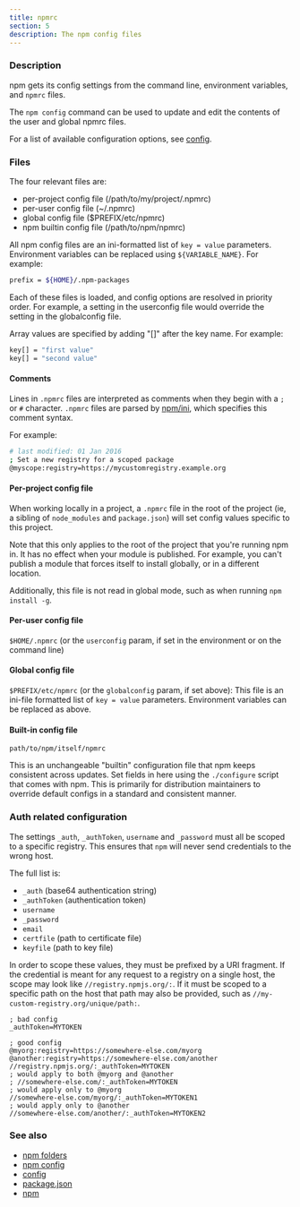 ```yaml
---
title: npmrc
section: 5
description: The npm config files
---
```


### Description

npm gets its config settings from the command line, environment variables,
and `npmrc` files.

The `npm config` command can be used to update and edit the contents of the
user and global npmrc files.

For a list of available configuration options, see
[config](/using-npm/config).

### Files

The four relevant files are:

* per-project config file (/path/to/my/project/.npmrc)
* per-user config file (~/.npmrc)
* global config file ($PREFIX/etc/npmrc)
* npm builtin config file (/path/to/npm/npmrc)

All npm config files are an ini-formatted list of `key = value` parameters.
Environment variables can be replaced using `${VARIABLE_NAME}`. For
example:

```bash
prefix = ${HOME}/.npm-packages
```

Each of these files is loaded, and config options are resolved in priority
order.  For example, a setting in the userconfig file would override the
setting in the globalconfig file.

Array values are specified by adding "[]" after the key name. For example:

```bash
key[] = "first value"
key[] = "second value"
```

#### Comments

Lines in `.npmrc` files are interpreted as comments when they begin with a
`;` or `#` character. `.npmrc` files are parsed by
[npm/ini](https://github.com/npm/ini), which specifies this comment syntax.

For example:

```bash
# last modified: 01 Jan 2016
; Set a new registry for a scoped package
@myscope:registry=https://mycustomregistry.example.org
```

#### Per-project config file

When working locally in a project, a `.npmrc` file in the root of the
project (ie, a sibling of `node_modules` and `package.json`) will set
config values specific to this project.

Note that this only applies to the root of the project that you're running
npm in.  It has no effect when your module is published.  For example, you
can't publish a module that forces itself to install globally, or in a
different location.

Additionally, this file is not read in global mode, such as when running
`npm install -g`.

#### Per-user config file

`$HOME/.npmrc` (or the `userconfig` param, if set in the environment or on
the command line)

#### Global config file

`$PREFIX/etc/npmrc` (or the `globalconfig` param, if set above): This file
is an ini-file formatted list of `key = value` parameters.  Environment
variables can be replaced as above.

#### Built-in config file

`path/to/npm/itself/npmrc`

This is an unchangeable "builtin" configuration file that npm keeps
consistent across updates.  Set fields in here using the `./configure`
script that comes with npm.  This is primarily for distribution maintainers
to override default configs in a standard and consistent manner.

### Auth related configuration

The settings `_auth`, `_authToken`, `username` and `_password` must all be
scoped to a specific registry. This ensures that `npm` will never send
credentials to the wrong host.

The full list is:
 - `_auth` (base64 authentication string)
 - `_authToken` (authentication token)
 - `username`
 - `_password`
 - `email`
 - `certfile` (path to certificate file)
 - `keyfile` (path to key file)

In order to scope these values, they must be prefixed by a URI fragment.
If the credential is meant for any request to a registry on a single host,
the scope may look like `//registry.npmjs.org/:`. If it must be scoped to a
specific path on the host that path may also be provided, such as
`//my-custom-registry.org/unique/path:`.

```
; bad config
_authToken=MYTOKEN

; good config
@myorg:registry=https://somewhere-else.com/myorg
@another:registry=https://somewhere-else.com/another
//registry.npmjs.org/:_authToken=MYTOKEN
; would apply to both @myorg and @another
; //somewhere-else.com/:_authToken=MYTOKEN
; would apply only to @myorg
//somewhere-else.com/myorg/:_authToken=MYTOKEN1
; would apply only to @another
//somewhere-else.com/another/:_authToken=MYTOKEN2
```

### See also

* [npm folders](/configuring-npm/folders)
* [npm config](/commands/npm-config)
* [config](/using-npm/config)
* [package.json](/configuring-npm/package-json)
* [npm](/commands/npm)
